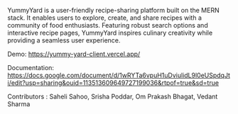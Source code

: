 YummyYard is a user-friendly recipe-sharing platform built on the MERN stack. It enables users to explore, create, and share recipes with a community of food enthusiasts. Featuring robust search options and interactive recipe pages, YummyYard inspires culinary creativity while providing a seamless user experience.

Demo: https://yummy-yard-client.vercel.app/

Documentation: [https://docs.google.com/document/d/1wRYTa6vpuH1uDviulidL9l0eUSpdqJti/edit?usp=sharing&ouid=113513609649727199036&rtpof=true&sd=true ](https://shorturl.at/7wOdi)

Contributors : Saheli Sahoo, Srisha Poddar, Om Prakash Bhagat, Vedant Sharma

